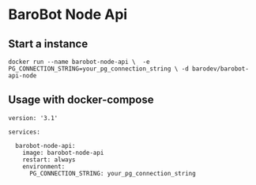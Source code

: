 # BaroBot Node Api

## Start a instance
`docker run --name barobot-node-api \ 
-e PG_CONNECTION_STRING=your_pg_connection_string \
-d barodev/barobot-api-node
`

## Usage with docker-compose
```
version: '3.1'

services:

  barobot-node-api:
    image: barobot-node-api
    restart: always
    environment:
      PG_CONNECTION_STRING: your_pg_connection_string
```